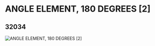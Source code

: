 # ANGLE ELEMENT, 180 DEGREES [2]
## 32034
![ANGLE ELEMENT, 180 DEGREES [2]](https://lc-www-live-s.legocdn.com/media/bricks/5/2/4107783.jpg)
